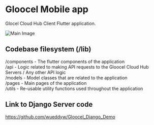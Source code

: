 # Gloocel Mobile app

Glocel Cloud Hub Client Flutter application.

![Main Image](https://github.com/wueddyw/Gloocel_Django_Demo/blob/master/Gloocel_images/4.png)

## Codebase filesystem (/lib)

/components - The flutter components of the application
<br>
/api - Logic related to making API requests to the Gloocel Cloud Hub Servers / Any other API logic
<br>
/models - Model classes that are related to the application
<br>
/pages - Main pages of the application
<br>
/utils - Re-usable utility functions used throughout the application
<br>


## Link to Django Server code
https://github.com/wueddyw/Gloocel_Django_Demo
